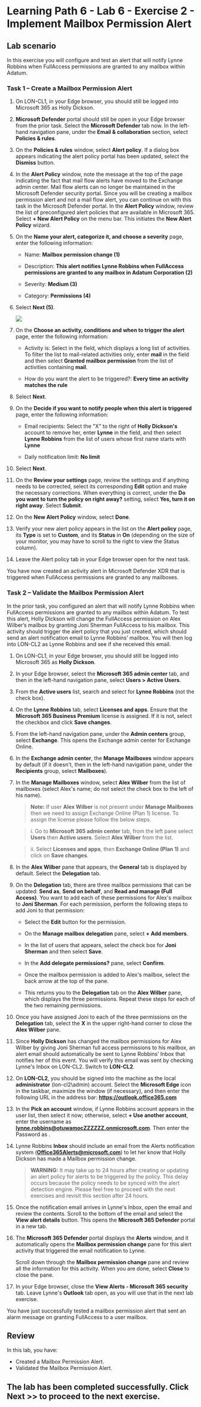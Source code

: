 # Learning Path 6 - Lab 6 - Exercise 2 - Implement Mailbox Permission Alert

## Lab scenario

In this exercise you will configure and test an alert that will notify Lynne Robbins when FullAccess permissions are granted to any mailbox within Adatum.

### Task 1 – Create a Mailbox Permission Alert

1. On LON-CL1, in your Edge browser, you should still be logged into Microsoft 365 as Holly Dickson. 

2. **Microsoft Defender** portal should still be open in your Edge browser from the prior task. Select the **Microsoft Defender** tab now. In the left-hand navigation pane, under the **Email & collaboration** section, select **Policies & rules**. 

3. On the **Policies & rules** window, select **Alert policy**. If a dialog box appears indicating the alert policy portal has been updated, select the **Dismiss** button.

4. In the **Alert Policy** window, note the message at the top of the page indicating the fact that mail flow alerts have moved to the Exchange admin center. Mail flow alerts can no longer be maintained in the Microsoft Defender security portal. Since you will be creating a mailbox permission alert and not a mail flow alert, you can continue on with this task in the Microsoft Defender portal. In the **Alert Policy** window, review the list of preconfigured alert policies that are available in Microsoft 365. Select **+ New Alert Policy** on the menu bar. This initiates the **New Alert Policy** wizard.

5. On the **Name your alert, categorize it, and choose a severity** page, enter the following information:

	- Name: **Mailbox permission change (1)**

	- Description: **This alert notifies Lynne Robbins when FullAccess permissions are granted to any mailbox in Adatum Corporation (2)**

	- Severity: **Medium (3)**

	- Category: **Permissions (4)**

6. Select **Next (5)**.

	![](../Images/ms-102-101.png)

7. On the **Choose an activity, conditions and when to trigger the alert** page, enter the following information:

	- Activity is: Select in the field, which displays a long list of activities. To filter the list to mail-related activities only, enter **mail** in the field and then select **Granted mailbox permission** from the list of activities containing **mail**.

	- How do you want the alert to be triggered?: **Every time an activity matches the rule**

8. Select **Next**.

9. On the **Decide if you want to notify people when this alert is triggered** page, enter the following information:

	- Email recipients: Select the "X" to the right of **Holly Dickson's** account to remove her, enter **Lynne** in the field, and then select **Lynne Robbins** from the list of users whose first name starts with **Lynne**

	- Daily notification limit: **No limit**

10. Select **Next**.

11. On the **Review your settings** page, review the settings and if anything needs to be corrected, select its corresponding **Edit** option and make the necessary corrections. When everything is correct, under the **Do you want to turn the policy on right away?** setting, select **Yes, turn it on right away**. Select **Submit**.

12. On the **New Alert Policy** window, select **Done**.

13. Verify your new alert policy appears in the list on the **Alert policy** page, its **Type** is set to **Custom**, and its **Status** in **On** (depending on the size of your monitor, you may have to scroll to the right to view the Status column).

14. Leave the Alert policy tab in your Edge browser open for the next task.

You have now created an activity alert in Microsoft Defender XDR that is triggered when FullAccess permissions are granted to any mailboxes.


### Task 2 – Validate the Mailbox Permission Alert

In the prior task, you configured an alert that will notify Lynne Robbins when FullAccess permissions are granted to any mailbox within Adatum. To test this alert, Holly Dickson will change the FullAccess permission on Alex Wilber’s mailbox by granting Joni Sherman FullAccess to his mailbox. This activity should trigger the alert policy that you just created, which should send an alert notification email to Lynne Robbins’ mailbox. You will then log into LON-CL2 as Lynne Robbins and see if she received this email. 

1. On LON-CL1, in your Edge browser, you should still be logged into Microsoft 365 as **Holly Dickson**. 

1. In your Edge browser, select the **Microsoft 365 admin center** tab, and then in the left-hand navigation pane, select **Users > Active Users**. 

1. From the **Active users** list, search and select for **Lynne Robbins** (not the check box). 

1. On the **Lynne Robbins** tab, select **Licenses and apps**. Ensure that the **Microsoft 365 Business Premium** license is assigned. If it is not, select the checkbox and click **Save changes**.

1. From the left-hand navigation pane, under the **Admin centers** group, select **Exchange**. This opens the Exchange admin center for Exchange Online.

1. In the **Exchange admin center**, the **Manage Mailboxes** window appears by default (if it doesn't, then in the left-hand navigation pane, under the **Recipients** group, select **Mailboxes**). 

1. In the **Manage Mailboxes** window, select **Alex Wilber** from the list of mailboxes (select Alex's name; do not select the check box to the left of his name).

   >**Note:** If user **Alex Wilber** is not present under **Manage Mailboxes** then we need to assign Exchange Online (Plan 1) license. To assign the license please follow the below steps.
   
   > i. Go to **Microsoft 365 admin center** tab, from the left pane select **Users** then **Active users**. Select **Alex Wilber** from the list.

   > ii. Select **Licenses and apps**, then **Exchange Online (Plan 1)** and click on **Save changes**.

1. In the **Alex Wilber** pane that appears, the **General** tab is displayed by default. Select the **Delegation** tab.

1. On the **Delegation** tab, there are three mailbox permissions that can be updated: **Send as**, **Send on behalf**, and **Read and manage (Full Access)**. You want to add each of these permissions for Alex's mailbox to **Joni Sherman**. For each permission, perform the following steps to add Joni to that permission:

	- Select the **Edit** button for the permission. 
	
	- On the **Manage mailbox delegation** pane, select **+ Add members**.
	
	- In the list of users that appears, select the check box for **Joni Sherman** and then select **Save**.
	
	- In the **Add delegate permissions?** pane, select **Confirm**.
	
	- Once the mailbox permission is added to Alex's mailbox, select the back arrow at the top of the pane. 
	
	- This returns you to the **Delegation** tab on the **Alex Wilber** pane, which displays the three permissions. Repeat these steps for each of the two remaining permissions. 

1. Once you have assigned Joni to each of the three permissions on the **Delegation** tab, select the **X** in the upper right-hand corner to close the **Alex Wilber** pane. 

1. Since **Holly Dickson** has changed the mailbox permissions for Alex Wilber by giving Joni Sherman full access permissions to his mailbox, an alert email should automatically be sent to Lynne Robbins’ Inbox that notifies her of this event. You will verify this email was sent by checking Lynne's Inbox on LON-CL2. Switch to **LON-CL2**. 

1. On **LON-CL2**, you should be signed into the machine as the local **administrator** (lon-cl2\admin) account. Select the **Microsoft Edge** icon in the taskbar, maximize the window (if necessary), and then enter the following URL in the address bar: **https://outlook.office365.com**

1. In the **Pick an account** window, if Lynne Robbins account appears in the user list, then select it now; otherwise, select **+ Use another account**, enter the username as **lynne.robbins@otuwamocZZZZZZ.onmicrosoft.com**. Then enter the Password as **<inject key="AzureAdUserPassword"></inject>**.

1. Lynne Robbins **Inbox** should include an email from the Alerts notification system (**Office365Alerts@microsoft.com**) to let her know that Holly Dickson has made a Mailbox permission change.

	>**WARNING:** It may take up to 24 hours after creating or updating an alert policy for alerts to be triggered by the policy. This delay occurs because the policy needs to be synced with the alert detection engine. Please feel free to proceed with the next exercises and revisit this section after 24 hours.

1. Once the notification email arrives in Lynne's Inbox, open the email and review the contents. Scroll to the bottom of the email and select the **View alert details** button. This opens the **Microsoft 365 Defender** portal in a new tab.

1. The **Microsoft 365 Defender** portal displays the **Alerts** window, and it automatically opens the **Mailbox permission change** pane for this alert activity that triggered the email notification to Lynne. <br/>

	Scroll down through the **Mailbox permission change** pane and review all the information for this activity. When you are done, select **Close** to close the pane.

1. In your Edge browser, close the **View Alerts - Microsoft 365 security** tab. Leave Lynne's **Outlook** tab open, as you will use that in the next lab exercise.


You have just successfully tested a mailbox permission alert that sent an alarm message on granting FullAccess to a user mailbox. 

## Review

In this lab, you have:

- Created a Mailbox Permission Alert.
- Validated the Mailbox Permission Alert.

## The lab has been completed successfully. Click **Next >>** to proceed to the next exercise.
